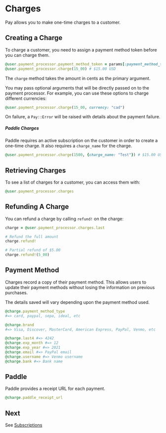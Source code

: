 # Charges

Pay allows you to make one-time charges to a customer.

## Creating a Charge

To charge a customer, you need to assign a payment method token before you can charge them.

```ruby
@user.payment_processor.payment_method_token = params[:payment_method_token]
@user.payment_processor.charge(15_00) # $15.00 USD
```

The `charge` method takes the amount in cents as the primary argument.

You may pass optional arguments that will be directly passed on to the payment processor. For example, you can use these options to charge different currencies:

```ruby
@user.payment_processor.charge(15_00, currency: "cad")
```

On failure, a `Pay::Error` will be raised with details about the payment failure.

##### Paddle Charges

Paddle requires an active subscription on the customer in order to create a one-time charge. It also requires a `charge_name` for the charge.

```ruby
@user.payment_processor.charge(1500, {charge_name: "Test"}) # $15.00 USD
```

## Retrieving Charges

To see a list of charges for a customer, you can access them with:

```ruby
@user.payment_processor.charges
```

## Refunding A Charge

You can refund a charge by calling `refund!` on the charge:

```ruby
charge = @user.payment_processor.charges.last

# Refund the full amount
charge.refund!

# Partial refund of $5.00
charge.refund!(5_00)
```

## Payment Method

Charges record a copy of their payment method. This allows users to update their payment methods without losing the information on previous purchases.

The details saved will vary depending upon the payment method used.

```ruby
@charge.payment_method_type
#=> card, paypal, sepa, ideal, etc

@charge.brand
#=> Visa, Discover, MasterCard, American Express, PayPal, Venmo, etc

@charge.last4 #=> 4242
@charge.exp_month #=> 12
@charge.exp_year #=> 2021
@charge.email #=> PayPal email
@charge.username #=> Venmo username
@charge.bank #=> Bank name
```

## Paddle

Paddle provides a receipt URL for each payment.

```ruby
@charge.paddle_receipt_url
```

## Next

See [Subscriptions](docs/6_subscriptions.md)